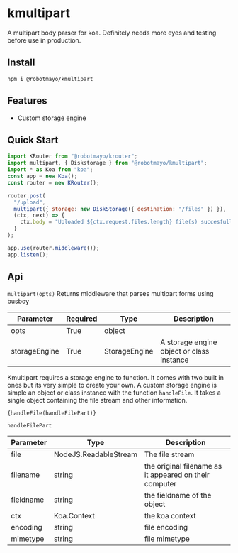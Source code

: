 # kmultipart

A multipart body parser for koa. Definitely needs more eyes and testing before use in production.

## Install

`npm i @robotmayo/kmultipart`

## Features

- Custom storage engine

## Quick Start

```javascript
import KRouter from "@robotmayo/krouter";
import multipart, { Diskstorage } from "@robotmayo/kmultipart";
import * as Koa from "koa";
const app = new Koa();
const router = new KRouter();

router.post(
  "/upload",
  multipart({ storage: new DiskStorage({ destination: "/files" }) }),
  (ctx, next) => {
    ctx.body = "Uploaded ${ctx.request.files.length} file(s) succesfully";
  }
);

app.use(router.middleware());
app.listen();
```

## Api

`multipart(opts)`
Returns middleware that parses multipart forms using busboy

| Parameter     | Required | Type          | Description                               |
| ------------- | -------- | ------------- | ----------------------------------------- |
| opts          | True     | object        |                                           |
| storageEngine | True     | StorageEngine | A storage engine object or class instance |

Kmultipart requires a storage engine to function. It comes with two built in ones but its very simple to create your own.
A custom storage engine is simple an object or class instance with the function `handleFile`. It takes a single object containing the file stream and other information.

`{handleFile(handleFilePart)}`

`handleFilePart`

| Parameter | Type                  | Description                                            |
| --------- | --------------------- | ------------------------------------------------------ |
| file      | NodeJS.ReadableStream | The file stream                                        |
| filename  | string                | the original filename as it appeared on their computer |
| fieldname | string                | the fieldname of the object                            |
| ctx       | Koa.Context           | the koa context                                        |
| encoding  | string                | file encoding                                          |
| mimetype  | string                | file mimetype                                          |
